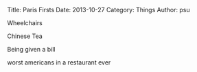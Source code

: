 Title: Paris Firsts
Date: 2013-10-27
Category: Things
Author: psu

Wheelchairs

Chinese Tea

Being given a bill

worst americans in a restaurant ever
